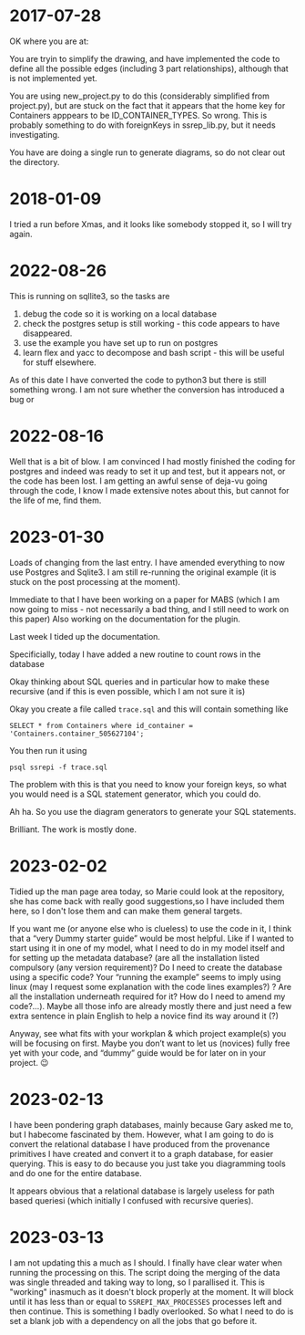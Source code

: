 # 2017-07-28

OK where you are at:

You are tryin to simplify the drawing, and have implemented the code to define all the possible edges (including 3 part relationships), although that is not implemented yet.

You are using new\_project.py to do this (considerably simplified from
project.py), but are stuck on the fact that it appears that the home key for
Containers apppears to be ID\_CONTAINER\_TYPES. So wrong. This is probably
something to do with foreignKeys in ssrep\_lib.py, but it needs investigating.

You have are doing a single run to generate diagrams, so do not clear out the directory.

# 2018-01-09

I tried a run before Xmas, and it looks like somebody stopped it, so I will try again.

# 2022-08-26

This is running on sqllite3, so the tasks are

1. debug the code so it is working on a local database
2. check the postgres setup is still working - this code appears to have disappeared.
3. use the example you have set up to run on postgres
4. learn flex and yacc to decompose and bash script - this will be useful for stuff elsewhere.

As of this date I have converted the code to python3 but there is still something wrong. I am not sure whether the conversion has introduced a bug or               

# 2022-08-16

Well that is a bit of blow. I am convinced I had mostly finished the coding for
postgres and indeed was ready to set it up and test, but it appears not, or the
code has been lost. I am getting an awful sense of deja-vu going through the
code, I know I made extensive notes about this, but cannot for the life of me,
find them.

# 2023-01-30

Loads of changing from the last entry. I have amended everything to now use
Postgres and Sqlite3. I am still re-running the original example (it is stuck
on the post processing at the moment).

Immediate to that I have been working on a paper for MABS (which I am now going
to miss - not necessarily a bad thing, and I still need to work on this paper)
Also working on the documentation for the plugin.

Last week I tided up the documentation.

Specificially, today I have added a new routine to count rows in the database

Okay thinking about SQL queries and in particular how to make these recursive (and if this is even possible, which I am not sure it is)

Okay you create a file called `trace.sql` and this will contain something like 

```
SELECT * from Containers where id_container = 'Containers.container_505627104';
```

You then run it using 

```
psql ssrepi -f trace.sql
```

The problem with this is that you need to know your foreign keys, so what you would need is a SQL statement generator, which you could do.

Ah ha. So you use the diagram generators to generate your SQL statements.

Brilliant. The work is mostly done.

# 2023-02-02

Tidied up the man page area today, so Marie could look at the repository, she has come back with really good suggestions,so I have included them here, so I don't lose them and can make them general targets. 

If you want me (or anyone else who is clueless) to use the code in it, I think that a “very Dummy starter guide” would be most helpful. Like if I wanted to start using it in one of my model, what I need to do in my model itself and for setting up the metadata database? (are all the installation listed compulsory (any version requirement)? Do I need to create the database using a specific code? Your “running the example” seems to imply using linux (may I request some explanation with the code lines examples?) ? Are all the installation underneath required for it? How do I need to amend my code?...).
Maybe all those info are already mostly there and just need a few extra sentence in plain English to help a novice find its way around it (?)
 
Anyway, see what fits with your workplan & which project example(s) you will be focusing on first. Maybe you don’t want to let us (novices) fully free yet with your code, and “dummy” guide would be for later on in your project. 😉
 
# 2023-02-13

I have been pondering graph databases, mainly because Gary asked me to, but I habecome fascinated by them. However, what I am going to do is convert the relational database I have produced from the provenance primitives I have created and convert it to a graph database, for easier querying. This is easy to do because you just take you diagramming tools and do one for the entire database.

It appears obvious that a relational database is largely useless for path based queriesi (which initially I confused with recursive queries).

# 2023-03-13

I am not updating this a much as I should. I finally have clear water when running the processing on this. The script doing the merging of the data was single threaded and taking way to long, so I parallised it. This is "working" inasmuch as it doesn't block properly at the moment. It will block until it has less than or equal to `SSREPI_MAX_PROCESSES` processes left and then continue. This is something I badly overlooked. So what I need to do is set a blank job with a dependency on all the jobs that go before it. 
